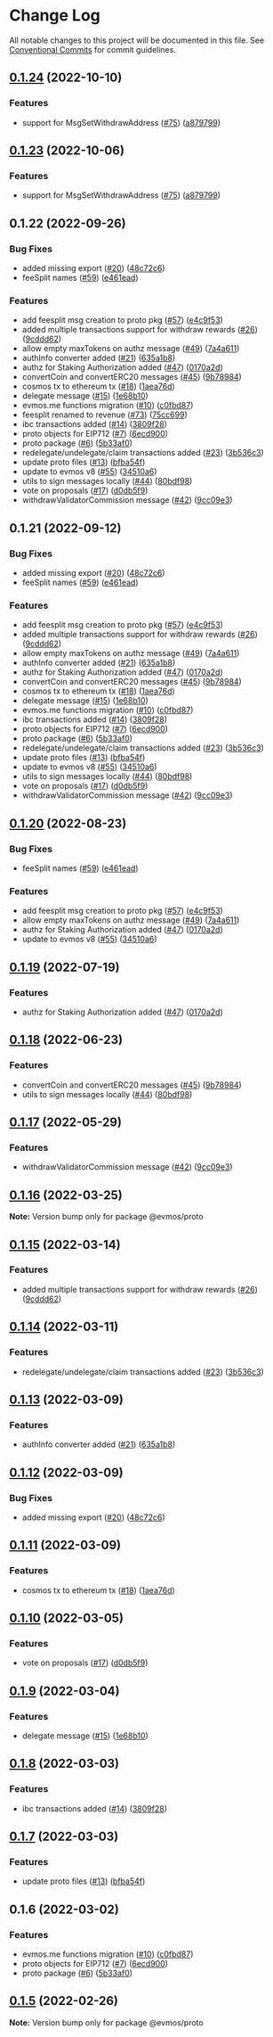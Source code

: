 # Change Log

All notable changes to this project will be documented in this file.
See [Conventional Commits](https://conventionalcommits.org) for commit guidelines.

## [0.1.24](https://github.com/evmos/evmosjs/compare/@evmos/proto@0.1.22...@evmos/proto@0.1.24) (2022-10-10)

### Features

- support for MsgSetWithdrawAddress ([#75](https://github.com/evmos/evmosjs/issues/75)) ([a879799](https://github.com/evmos/evmosjs/commit/a879799f06e57b2959b6a0c9bc622f540e3d8920))

## [0.1.23](https://github.com/evmos/evmosjs/compare/@evmos/proto@0.1.22...@evmos/proto@0.1.23) (2022-10-06)

### Features

- support for MsgSetWithdrawAddress ([#75](https://github.com/evmos/evmosjs/issues/75)) ([a879799](https://github.com/evmos/evmosjs/commit/a879799f06e57b2959b6a0c9bc622f540e3d8920))

## 0.1.22 (2022-09-26)

### Bug Fixes

- added missing export ([#20](https://github.com/evmos/evmosjs/issues/20)) ([48c72c6](https://github.com/evmos/evmosjs/commit/48c72c68ae045ec124000467a6fc3a6b3e40f7d2))
- feeSplit names ([#59](https://github.com/evmos/evmosjs/issues/59)) ([e461ead](https://github.com/evmos/evmosjs/commit/e461ead33f99781926cac03c7ec4fad0887c9cbc))

### Features

- add feesplit msg creation to proto pkg ([#57](https://github.com/evmos/evmosjs/issues/57)) ([e4c9f53](https://github.com/evmos/evmosjs/commit/e4c9f536e0bade7cc1de22257697ce7083e40642))
- added multiple transactions support for withdraw rewards ([#26](https://github.com/evmos/evmosjs/issues/26)) ([9cddd62](https://github.com/evmos/evmosjs/commit/9cddd62bdeec00d50791df8fbaa0c1301d08d4ca))
- allow empty maxTokens on authz message ([#49](https://github.com/evmos/evmosjs/issues/49)) ([7a4a611](https://github.com/evmos/evmosjs/commit/7a4a611abd7b23bfb47c175e090ed7940e334305))
- authInfo converter added ([#21](https://github.com/evmos/evmosjs/issues/21)) ([635a1b8](https://github.com/evmos/evmosjs/commit/635a1b83c61bd94d37d8be529e2534b4600bb92e))
- authz for Staking Authorization added ([#47](https://github.com/evmos/evmosjs/issues/47)) ([0170a2d](https://github.com/evmos/evmosjs/commit/0170a2d9a889061e5d0d492a05b4f2a915701206))
- convertCoin and convertERC20 messages ([#45](https://github.com/evmos/evmosjs/issues/45)) ([9b78984](https://github.com/evmos/evmosjs/commit/9b78984c034208c572e519bf080073014e804f13))
- cosmos tx to ethereum tx ([#18](https://github.com/evmos/evmosjs/issues/18)) ([1aea76d](https://github.com/evmos/evmosjs/commit/1aea76d2c1ff5fb04782ff6e1b7e3d881512b524))
- delegate message ([#15](https://github.com/evmos/evmosjs/issues/15)) ([1e68b10](https://github.com/evmos/evmosjs/commit/1e68b10d107edef6d54358447cee60af84d46053))
- evmos.me functions migration ([#10](https://github.com/evmos/evmosjs/issues/10)) ([c0fbd87](https://github.com/evmos/evmosjs/commit/c0fbd87f6979e07420daf7344ea392c284a878cd))
- feesplit renamed to revenue ([#73](https://github.com/evmos/evmosjs/issues/73)) ([75cc699](https://github.com/evmos/evmosjs/commit/75cc699fd318715d3f21da72ec83130ac858f661))
- ibc transactions added ([#14](https://github.com/evmos/evmosjs/issues/14)) ([3809f28](https://github.com/evmos/evmosjs/commit/3809f289e4e54c5013d3027578bde5c244ec8736))
- proto objects for EIP712 ([#7](https://github.com/evmos/evmosjs/issues/7)) ([6ecd900](https://github.com/evmos/evmosjs/commit/6ecd9004f081c6a70b80d903878877d378ff6c75))
- proto package ([#6](https://github.com/evmos/evmosjs/issues/6)) ([5b33af0](https://github.com/evmos/evmosjs/commit/5b33af04346f2e6fcc4f8e28bd8405a1bdebf83e))
- redelegate/undelegate/claim transactions added ([#23](https://github.com/evmos/evmosjs/issues/23)) ([3b536c3](https://github.com/evmos/evmosjs/commit/3b536c321f7c304f79d121af346f16d6cca74b47))
- update proto files ([#13](https://github.com/evmos/evmosjs/issues/13)) ([bfba54f](https://github.com/evmos/evmosjs/commit/bfba54f01056a97f34425b3ae0371627e6526a3f))
- update to evmos v8 ([#55](https://github.com/evmos/evmosjs/issues/55)) ([34510a6](https://github.com/evmos/evmosjs/commit/34510a6dd8d34e92a2097e6557046fb8389c5350))
- utils to sign messages locally ([#44](https://github.com/evmos/evmosjs/issues/44)) ([80bdf98](https://github.com/evmos/evmosjs/commit/80bdf980a330630104155d37e4b1a289f94eb10c))
- vote on proposals ([#17](https://github.com/evmos/evmosjs/issues/17)) ([d0db5f9](https://github.com/evmos/evmosjs/commit/d0db5f9d2fba521a3cd20192d8d24c54f7f7fa4c))
- withdrawValidatorCommission message ([#42](https://github.com/evmos/evmosjs/issues/42)) ([9cc09e3](https://github.com/evmos/evmosjs/commit/9cc09e34f0f052555d1f9c6e8f3d81dfbbea6d1c))

## 0.1.21 (2022-09-12)

### Bug Fixes

- added missing export ([#20](https://github.com/evmos/evmosjs/issues/20)) ([48c72c6](https://github.com/evmos/evmosjs/commit/48c72c68ae045ec124000467a6fc3a6b3e40f7d2))
- feeSplit names ([#59](https://github.com/evmos/evmosjs/issues/59)) ([e461ead](https://github.com/evmos/evmosjs/commit/e461ead33f99781926cac03c7ec4fad0887c9cbc))

### Features

- add feesplit msg creation to proto pkg ([#57](https://github.com/evmos/evmosjs/issues/57)) ([e4c9f53](https://github.com/evmos/evmosjs/commit/e4c9f536e0bade7cc1de22257697ce7083e40642))
- added multiple transactions support for withdraw rewards ([#26](https://github.com/evmos/evmosjs/issues/26)) ([9cddd62](https://github.com/evmos/evmosjs/commit/9cddd62bdeec00d50791df8fbaa0c1301d08d4ca))
- allow empty maxTokens on authz message ([#49](https://github.com/evmos/evmosjs/issues/49)) ([7a4a611](https://github.com/evmos/evmosjs/commit/7a4a611abd7b23bfb47c175e090ed7940e334305))
- authInfo converter added ([#21](https://github.com/evmos/evmosjs/issues/21)) ([635a1b8](https://github.com/evmos/evmosjs/commit/635a1b83c61bd94d37d8be529e2534b4600bb92e))
- authz for Staking Authorization added ([#47](https://github.com/evmos/evmosjs/issues/47)) ([0170a2d](https://github.com/evmos/evmosjs/commit/0170a2d9a889061e5d0d492a05b4f2a915701206))
- convertCoin and convertERC20 messages ([#45](https://github.com/evmos/evmosjs/issues/45)) ([9b78984](https://github.com/evmos/evmosjs/commit/9b78984c034208c572e519bf080073014e804f13))
- cosmos tx to ethereum tx ([#18](https://github.com/evmos/evmosjs/issues/18)) ([1aea76d](https://github.com/evmos/evmosjs/commit/1aea76d2c1ff5fb04782ff6e1b7e3d881512b524))
- delegate message ([#15](https://github.com/evmos/evmosjs/issues/15)) ([1e68b10](https://github.com/evmos/evmosjs/commit/1e68b10d107edef6d54358447cee60af84d46053))
- evmos.me functions migration ([#10](https://github.com/evmos/evmosjs/issues/10)) ([c0fbd87](https://github.com/evmos/evmosjs/commit/c0fbd87f6979e07420daf7344ea392c284a878cd))
- ibc transactions added ([#14](https://github.com/evmos/evmosjs/issues/14)) ([3809f28](https://github.com/evmos/evmosjs/commit/3809f289e4e54c5013d3027578bde5c244ec8736))
- proto objects for EIP712 ([#7](https://github.com/evmos/evmosjs/issues/7)) ([6ecd900](https://github.com/evmos/evmosjs/commit/6ecd9004f081c6a70b80d903878877d378ff6c75))
- proto package ([#6](https://github.com/evmos/evmosjs/issues/6)) ([5b33af0](https://github.com/evmos/evmosjs/commit/5b33af04346f2e6fcc4f8e28bd8405a1bdebf83e))
- redelegate/undelegate/claim transactions added ([#23](https://github.com/evmos/evmosjs/issues/23)) ([3b536c3](https://github.com/evmos/evmosjs/commit/3b536c321f7c304f79d121af346f16d6cca74b47))
- update proto files ([#13](https://github.com/evmos/evmosjs/issues/13)) ([bfba54f](https://github.com/evmos/evmosjs/commit/bfba54f01056a97f34425b3ae0371627e6526a3f))
- update to evmos v8 ([#55](https://github.com/evmos/evmosjs/issues/55)) ([34510a6](https://github.com/evmos/evmosjs/commit/34510a6dd8d34e92a2097e6557046fb8389c5350))
- utils to sign messages locally ([#44](https://github.com/evmos/evmosjs/issues/44)) ([80bdf98](https://github.com/evmos/evmosjs/commit/80bdf980a330630104155d37e4b1a289f94eb10c))
- vote on proposals ([#17](https://github.com/evmos/evmosjs/issues/17)) ([d0db5f9](https://github.com/evmos/evmosjs/commit/d0db5f9d2fba521a3cd20192d8d24c54f7f7fa4c))
- withdrawValidatorCommission message ([#42](https://github.com/evmos/evmosjs/issues/42)) ([9cc09e3](https://github.com/evmos/evmosjs/commit/9cc09e34f0f052555d1f9c6e8f3d81dfbbea6d1c))

## [0.1.20](https://github.com/evmos/evmosjs/compare/@evmos/proto@0.1.18...@evmos/proto@0.1.20) (2022-08-23)

### Bug Fixes

- feeSplit names ([#59](https://github.com/evmos/evmosjs/issues/59)) ([e461ead](https://github.com/evmos/evmosjs/commit/e461ead33f99781926cac03c7ec4fad0887c9cbc))

### Features

- add feesplit msg creation to proto pkg ([#57](https://github.com/evmos/evmosjs/issues/57)) ([e4c9f53](https://github.com/evmos/evmosjs/commit/e4c9f536e0bade7cc1de22257697ce7083e40642))
- allow empty maxTokens on authz message ([#49](https://github.com/evmos/evmosjs/issues/49)) ([7a4a611](https://github.com/evmos/evmosjs/commit/7a4a611abd7b23bfb47c175e090ed7940e334305))
- authz for Staking Authorization added ([#47](https://github.com/evmos/evmosjs/issues/47)) ([0170a2d](https://github.com/evmos/evmosjs/commit/0170a2d9a889061e5d0d492a05b4f2a915701206))
- update to evmos v8 ([#55](https://github.com/evmos/evmosjs/issues/55)) ([34510a6](https://github.com/evmos/evmosjs/commit/34510a6dd8d34e92a2097e6557046fb8389c5350))

## [0.1.19](https://github.com/evmos/evmosjs/compare/@evmos/proto@0.1.18...@evmos/proto@0.1.19) (2022-07-19)

### Features

- authz for Staking Authorization added ([#47](https://github.com/evmos/evmosjs/issues/47)) ([0170a2d](https://github.com/evmos/evmosjs/commit/0170a2d9a889061e5d0d492a05b4f2a915701206))

## [0.1.18](https://github.com/evmos/evmosjs/compare/@evmos/proto@0.1.17...@evmos/proto@0.1.18) (2022-06-23)

### Features

- convertCoin and convertERC20 messages ([#45](https://github.com/evmos/evmosjs/issues/45)) ([9b78984](https://github.com/evmos/evmosjs/commit/9b78984c034208c572e519bf080073014e804f13))
- utils to sign messages locally ([#44](https://github.com/evmos/evmosjs/issues/44)) ([80bdf98](https://github.com/evmos/evmosjs/commit/80bdf980a330630104155d37e4b1a289f94eb10c))

## [0.1.17](https://github.com/tharsis/evmosjs/compare/@evmos/proto@0.1.16...@evmos/proto@0.1.17) (2022-05-29)

### Features

- withdrawValidatorCommission message ([#42](https://github.com/tharsis/evmosjs/issues/42)) ([9cc09e3](https://github.com/tharsis/evmosjs/commit/9cc09e34f0f052555d1f9c6e8f3d81dfbbea6d1c))

## [0.1.16](https://github.com/tharsis/evmosjs/compare/@evmos/proto@0.1.15...@evmos/proto@0.1.16) (2022-03-25)

**Note:** Version bump only for package @evmos/proto

## [0.1.15](https://github.com/tharsis/evmosjs/compare/@evmos/proto@0.1.14...@evmos/proto@0.1.15) (2022-03-14)

### Features

- added multiple transactions support for withdraw rewards ([#26](https://github.com/tharsis/evmosjs/issues/26)) ([9cddd62](https://github.com/tharsis/evmosjs/commit/9cddd62bdeec00d50791df8fbaa0c1301d08d4ca))

## [0.1.14](https://github.com/tharsis/evmosjs/compare/@evmos/proto@0.1.13...@evmos/proto@0.1.14) (2022-03-11)

### Features

- redelegate/undelegate/claim transactions added ([#23](https://github.com/tharsis/evmosjs/issues/23)) ([3b536c3](https://github.com/tharsis/evmosjs/commit/3b536c321f7c304f79d121af346f16d6cca74b47))

## [0.1.13](https://github.com/tharsis/evmosjs/compare/@evmos/proto@0.1.12...@evmos/proto@0.1.13) (2022-03-09)

### Features

- authInfo converter added ([#21](https://github.com/tharsis/evmosjs/issues/21)) ([635a1b8](https://github.com/tharsis/evmosjs/commit/635a1b83c61bd94d37d8be529e2534b4600bb92e))

## [0.1.12](https://github.com/tharsis/evmosjs/compare/@evmos/proto@0.1.11...@evmos/proto@0.1.12) (2022-03-09)

### Bug Fixes

- added missing export ([#20](https://github.com/tharsis/evmosjs/issues/20)) ([48c72c6](https://github.com/tharsis/evmosjs/commit/48c72c68ae045ec124000467a6fc3a6b3e40f7d2))

## [0.1.11](https://github.com/tharsis/evmosjs/compare/@evmos/proto@0.1.10...@evmos/proto@0.1.11) (2022-03-09)

### Features

- cosmos tx to ethereum tx ([#18](https://github.com/tharsis/evmosjs/issues/18)) ([1aea76d](https://github.com/tharsis/evmosjs/commit/1aea76d2c1ff5fb04782ff6e1b7e3d881512b524))

## [0.1.10](https://github.com/tharsis/evmosjs/compare/@evmos/proto@0.1.9...@evmos/proto@0.1.10) (2022-03-05)

### Features

- vote on proposals ([#17](https://github.com/tharsis/evmosjs/issues/17)) ([d0db5f9](https://github.com/tharsis/evmosjs/commit/d0db5f9d2fba521a3cd20192d8d24c54f7f7fa4c))

## [0.1.9](https://github.com/tharsis/evmosjs/compare/@evmos/proto@0.1.8...@evmos/proto@0.1.9) (2022-03-04)

### Features

- delegate message ([#15](https://github.com/tharsis/evmosjs/issues/15)) ([1e68b10](https://github.com/tharsis/evmosjs/commit/1e68b10d107edef6d54358447cee60af84d46053))

## [0.1.8](https://github.com/tharsis/evmosjs/compare/@evmos/proto@0.1.7...@evmos/proto@0.1.8) (2022-03-03)

### Features

- ibc transactions added ([#14](https://github.com/tharsis/evmosjs/issues/14)) ([3809f28](https://github.com/tharsis/evmosjs/commit/3809f289e4e54c5013d3027578bde5c244ec8736))

## [0.1.7](https://github.com/tharsis/evmosjs/compare/@evmos/proto@0.1.6...@evmos/proto@0.1.7) (2022-03-03)

### Features

- update proto files ([#13](https://github.com/tharsis/evmosjs/issues/13)) ([bfba54f](https://github.com/tharsis/evmosjs/commit/bfba54f01056a97f34425b3ae0371627e6526a3f))

## 0.1.6 (2022-03-02)

### Features

- evmos.me functions migration ([#10](https://github.com/tharsis/evmosjs/issues/10)) ([c0fbd87](https://github.com/tharsis/evmosjs/commit/c0fbd87f6979e07420daf7344ea392c284a878cd))
- proto objects for EIP712 ([#7](https://github.com/tharsis/evmosjs/issues/7)) ([6ecd900](https://github.com/tharsis/evmosjs/commit/6ecd9004f081c6a70b80d903878877d378ff6c75))
- proto package ([#6](https://github.com/tharsis/evmosjs/issues/6)) ([5b33af0](https://github.com/tharsis/evmosjs/commit/5b33af04346f2e6fcc4f8e28bd8405a1bdebf83e))

## [0.1.5](https://github.com/tharsis/evmosjs/compare/@evmos/proto@0.1.2...@evmos/proto@0.1.5) (2022-02-26)

**Note:** Version bump only for package @evmos/proto
